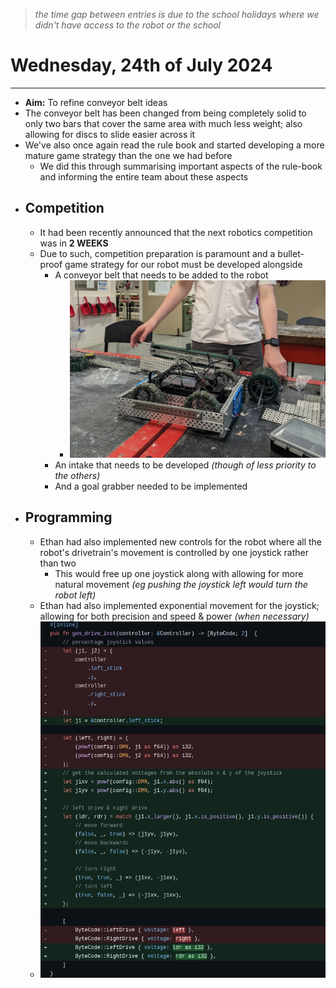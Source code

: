 > *the time gap between entries is due to the school holidays where we didn't have access to the robot or the school*

# Wednesday, 24th of July 2024
---
- **Aim:** To refine conveyor belt ideas
- The conveyor belt has been changed from being completely solid to only two bars that cover the same area with much less weight; also allowing for discs to slide easier across it
- We've also once again read the rule book and started developing a more mature game strategy than the one we had before
  - We did this through summarising important aspects of the rule-book and informing the entire team about these aspects
- ## Competition
  - It had been recently announced that the next robotics competition was in **2 WEEKS**
  - Due to such, competition preparation is paramount and a bullet-proof game strategy for our robot must be developed alongside
    - A conveyor belt that needs to be added to the robot
      - ![Conveyor Belt](../assets/2024-07-24/conveyor_belt.webp)
    - An intake that needs to be developed *(though of less priority to the others)*
    - And a goal grabber needed to be implemented
- ## Programming
  - Ethan had also implemented new controls for the robot where all the robot's drivetrain's movement is controlled by one joystick rather than two
    - This would free up one joystick along with allowing for more natural movement *(eg pushing the joystick left would turn the robot left)*
  - Ethan had also implemented exponential movement for the joystick; allowing for both precision and speed & power *(when necessary)*
  - ![Code](../assets/2024-07-24/joystick.webp)
